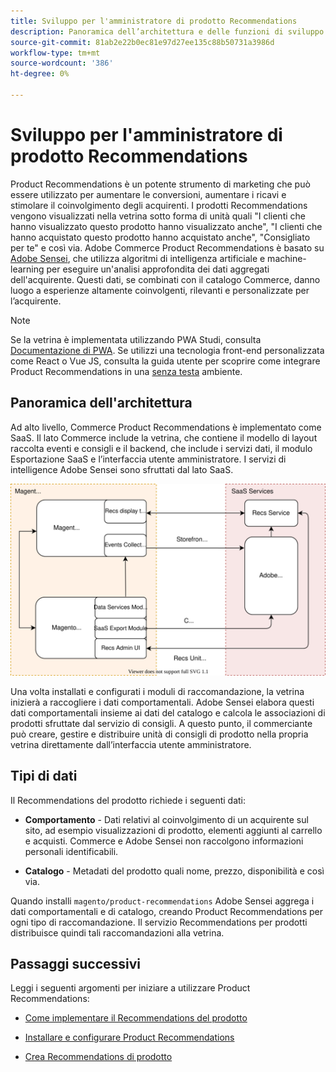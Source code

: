 ```yaml
---
title: Sviluppo per l'amministratore di prodotto Recommendations
description: Panoramica dell’architettura e delle funzioni di sviluppo di Product Recommendations.
source-git-commit: 81ab2e22b0ec81e97d27ee135c88b50731a3986d
workflow-type: tm+mt
source-wordcount: '386'
ht-degree: 0%

---
```


# Sviluppo per l&#39;amministratore di prodotto Recommendations

Product Recommendations è un potente strumento di marketing che può essere utilizzato per aumentare le conversioni, aumentare i ricavi e stimolare il coinvolgimento degli acquirenti. I prodotti Recommendations vengono visualizzati nella vetrina sotto forma di unità quali &quot;I clienti che hanno visualizzato questo prodotto hanno visualizzato anche&quot;, &quot;I clienti che hanno acquistato questo prodotto hanno acquistato anche&quot;, &quot;Consigliato per te&quot; e così via. Adobe Commerce Product Recommendations è basato su [Adobe Sensei](https://www.adobe.com/sensei.html), che utilizza algoritmi di intelligenza artificiale e machine-learning per eseguire un&#39;analisi approfondita dei dati aggregati dell&#39;acquirente. Questi dati, se combinati con il catalogo Commerce, danno luogo a esperienze altamente coinvolgenti, rilevanti e personalizzate per l’acquirente.

>[!NOTE]
>
>Se la vetrina è implementata utilizzando PWA Studi, consulta [Documentazione di PWA](https://developer.adobe.com/commerce/pwa-studio/integrations/product-recommendations/). Se utilizzi una tecnologia front-end personalizzata come React o Vue JS, consulta la guida utente per scoprire come integrare Product Recommendations in una [senza testa](headless.md) ambiente.

## Panoramica dell&#39;architettura

Ad alto livello, Commerce Product Recommendations è implementato come SaaS. Il lato Commerce include la vetrina, che contiene il modello di layout raccolta eventi e consigli e il backend, che include i servizi dati, il modulo Esportazione SaaS e l’interfaccia utente amministratore. I servizi di intelligence Adobe Sensei sono sfruttati dal lato SaaS.

![Diagramma dell’architettura dei consigli di prodotto](assets/arch-diag-sensei.svg)

Una volta installati e configurati i moduli di raccomandazione, la vetrina inizierà a raccogliere i dati comportamentali. Adobe Sensei elabora questi dati comportamentali insieme ai dati del catalogo e calcola le associazioni di prodotti sfruttate dal servizio di consigli. A questo punto, il commerciante può creare, gestire e distribuire unità di consigli di prodotto nella propria vetrina direttamente dall’interfaccia utente amministratore.

## Tipi di dati

Il Recommendations del prodotto richiede i seguenti dati:

- **Comportamento** - Dati relativi al coinvolgimento di un acquirente sul sito, ad esempio visualizzazioni di prodotto, elementi aggiunti al carrello e acquisti. Commerce e Adobe Sensei non raccolgono informazioni personali identificabili.

- **Catalogo** - Metadati del prodotto quali nome, prezzo, disponibilità e così via.

Quando installi `magento/product-recommendations` Adobe Sensei aggrega i dati comportamentali e di catalogo, creando Product Recommendations per ogni tipo di raccomandazione. Il servizio Recommendations per prodotti distribuisce quindi tali raccomandazioni alla vetrina.

## Passaggi successivi

Leggi i seguenti argomenti per iniziare a utilizzare Product Recommendations:

- [Come implementare il Recommendations del prodotto](implementation-workflow.md)

- [Installare e configurare Product Recommendations](install-configure.md)

- [Crea Recommendations di prodotto](create.md)

